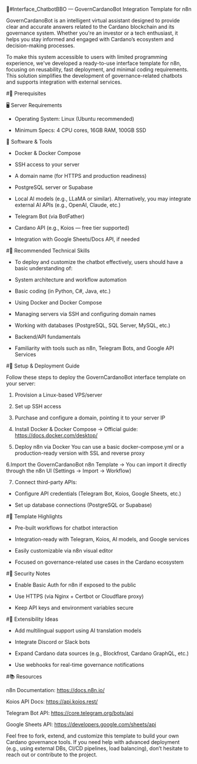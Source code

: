 💬#Interface_ChatbotBBO — GovernCardanoBot Integration Template for n8n

GovernCardanoBot is an intelligent virtual assistant designed to provide clear and accurate answers related to the Cardano blockchain and its governance system. Whether you're an investor or a tech enthusiast, it helps you stay informed and engaged with Cardano’s ecosystem and decision-making processes.

To make this system accessible to users with limited programming experience, we've developed a ready-to-use interface template for n8n, focusing on reusability, fast deployment, and minimal coding requirements. This solution simplifies the development of governance-related chatbots and supports integration with external services.


#🧰 Prerequisites

🖥️ Server Requirements

- Operating System: Linux (Ubuntu recommended)

- Minimum Specs: 4 CPU cores, 16GB RAM, 100GB SSD

🔧 Software & Tools

- Docker & Docker Compose

- SSH access to your server

- A domain name (for HTTPS and production readiness)

- PostgreSQL server or Supabase

- Local AI models (e.g., LLaMA or similar). Alternatively, you may integrate external AI APIs (e.g., OpenAI, Claude, etc.)

- Telegram Bot (via BotFather)

- Cardano API (e.g., Koios — free tier supported)

- Integration with Google Sheets/Docs API, if needed


#🧠 Recommended Technical Skills

- To deploy and customize the chatbot effectively, users should have a basic understanding of:

- System architecture and workflow automation

- Basic coding (in Python, C#, Java, etc.)

- Using Docker and Docker Compose

- Managing servers via SSH and configuring domain names

- Working with databases (PostgreSQL, SQL Server, MySQL, etc.)

- Backend/API fundamentals

- Familiarity with tools such as n8n, Telegram Bots, and Google API Services


#🚀 Setup & Deployment Guide

Follow these steps to deploy the GovernCardanoBot interface template on your server:

1. Provision a Linux-based VPS/server

2. Set up SSH access

3. Purchase and configure a domain, pointing it to your server IP

4. Install Docker & Docker Compose
→ Official guide: https://docs.docker.com/desktop/

5. Deploy n8n via Docker
You can use a basic docker-compose.yml or a production-ready version with SSL and reverse proxy

6.Import the GovernCardanoBot n8n Template
→ You can import it directly through the n8n UI (Settings → Import → Workflow)

7. Connect third-party APIs:

- Configure API credentials (Telegram Bot, Koios, Google Sheets, etc.)

- Set up database connections (PostgreSQL or Supabase)


#📁 Template Highlights

- Pre-built workflows for chatbot interaction

- Integration-ready with Telegram, Koios, AI models, and Google services

- Easily customizable via n8n visual editor

- Focused on governance-related use cases in the Cardano ecosystem

#🔐 Security Notes

- Enable Basic Auth for n8n if exposed to the public

- Use HTTPS (via Nginx + Certbot or Cloudflare proxy)

- Keep API keys and environment variables secure

#🧩 Extensibility Ideas

- Add multilingual support using AI translation models

- Integrate Discord or Slack bots

- Expand Cardano data sources (e.g., Blockfrost, Cardano GraphQL, etc.)

- Use webhooks for real-time governance notifications

#📚 Resources

n8n Documentation: https://docs.n8n.io/

Koios API Docs: https://api.koios.rest/

Telegram Bot API: https://core.telegram.org/bots/api

Google Sheets API: https://developers.google.com/sheets/api

Feel free to fork, extend, and customize this template to build your own Cardano governance tools. If you need help with advanced deployment (e.g., using external DBs, CI/CD pipelines, load balancing), don’t hesitate to reach out or contribute to the project.



